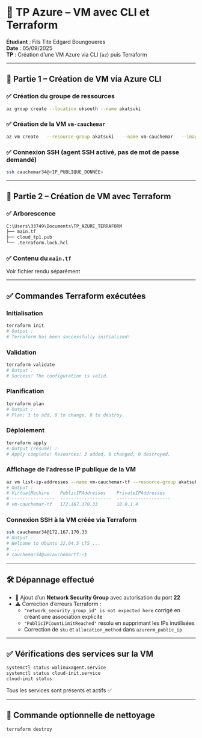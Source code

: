 # 📘 TP Azure – VM avec CLI et Terraform

**Étudiant** : Fils Tite Edgard Boungoueres  
**Date** : 05/09/2025  
**TP** : Création d’une VM Azure via CLI (`az`) puis Terraform

---

## 🧩 Partie 1 – Création de VM via Azure CLI

### ✅ Création du groupe de ressources

```bash
az group create --location uksouth --name akatsuki
```

### ✅ Création de la VM `vm-cauchemar`

```bash
az vm create   --resource-group akatsuki   --name vm-cauchemar   --image Ubuntu2204   --admin-username cauchemar34   --ssh-key-values ~/.ssh/id_ed25519.pub
```

### ✅ Connexion SSH (agent SSH activé, pas de mot de passe demandé)

```bash
ssh cauchemar34@<IP_PUBLIQUE_DONNÉE>
```

---

## 🧩 Partie 2 – Création de VM avec Terraform

### ✅ Arborescence

```bash
C:\Users\33749\Documents\TP_AZURE_TERRAFORM
├── main.tf
├── cloud_tp1.pub
└── .terraform.lock.hcl
```

### ✅ Contenu du `main.tf`

Voir fichier rendu séparément

---

## ✅ Commandes Terraform exécutées

### Initialisation

```bash
terraform init
# Output :
# Terraform has been successfully initialized!
```

### Validation

```bash
terraform validate
# Output :
# Success! The configuration is valid.
```

### Planification

```bash
terraform plan
# Output :
# Plan: 3 to add, 0 to change, 0 to destroy.
```

### Déploiement

```bash
terraform apply
# Output (résumé) :
# Apply complete! Resources: 3 added, 0 changed, 0 destroyed.
```

### Affichage de l’adresse IP publique de la VM

```bash
az vm list-ip-addresses --name vm-cauchemar-tf --resource-group akatsuki-tf --output table
# Output :
# VirtualMachine    PublicIPAddresses    PrivateIPAddresses
# ----------------  -------------------  --------------------
# vm-cauchemar-tf   172.167.170.33       10.0.1.4
```

### Connexion SSH à la VM créée via Terraform

```bash
ssh cauchemar34@172.167.170.33
# Output :
# Welcome to Ubuntu 22.04.5 LTS ...
# ...
# cauchemar34@vmcauchemartf:~$
```

---

## 🛠️ Dépannage effectué

- 🔐 Ajout d’un **Network Security Group** avec autorisation du port **22**
- ⚠️ Correction d’erreurs Terraform :
  - `"network_security_group_id" is not expected here` corrigé en créant une association explicite
  - `"PublicIPCountLimitReached"` résolu en supprimant les IPs inutilisées
  - Correction de `sku` et `allocation_method` dans `azurerm_public_ip`

---

## ✅ Vérifications des services sur la VM

```bash
systemctl status walinuxagent.service
systemctl status cloud-init.service
cloud-init status
```

Tous les services sont présents et actifs ✅

---

## 🧹 Commande optionnelle de nettoyage

```bash
terraform destroy
```

